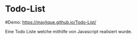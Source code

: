 # Todo-List

#Demo: https://maylique.github.io/Todo-List/

Eine Todo Liste welche mithilfe von Javascript realisiert wurde.